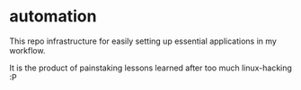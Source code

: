 # automation

This repo infrastructure for easily setting up essential applications in my workflow.

It is the product of painstaking lessons learned after too much linux-hacking :P

